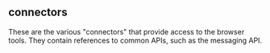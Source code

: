 ## connectors

These are the various "connectors" that provide access to the browser tools. They contain
references to common APIs, such as the messaging API.
